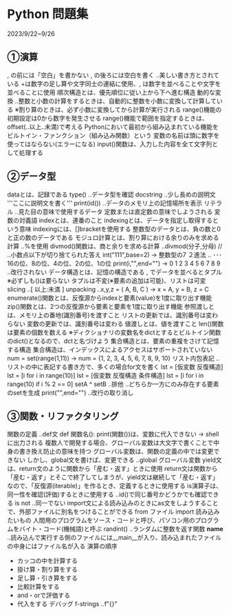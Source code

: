 # Python 問題集

2023/9/22~9/26

## ①演算

, の前には「空白」を書かない
, の後ろには空白を書く ..美しい書き方とされている
+は数字の足し算や文字同士の連結に使用、, は数字を並べることや文字を並べることに使用
順次構造とは、優先順位に従い上から下へ進む構造
動的な変換 ..整数と小数の計算をするときは、自動的に整数を小数に変換して計算している
※割り算のときは、必ず小数に変換してから計算が実行される
range()機能の初期設定は0から数字を発生させる
range()機能で範囲を指定するときは、offset(..以上..未満)で考える
Pythonにおいて最初から組み込まれている機能をビルトイン・ファンクション（組み込み関数）という
変数の名前は頭に数字を使ってはならない(エラーになる)
input()関数は、入力した内容を全て文字列として処理する

## ②データ型

dataとは、記録である
type() ..データ型を確認
docstring ..少し長めの説明文 '''ここに説明文を書く'''
print(id()) ..データのメモリ上の記憶場所を表示
リテラル ..見た目の意味で使用するデータ
  定数または直定数の意味でしようされる
  変数の対義語
indexとは、連番のこと
indexingとは、データを指定し取得するという意味
indexingには、[]bracketを使用する
整数型のデータとは、負の数と0と正の数のデータである
モジュロ計算とは、割り算における余りのみを求める計算 ..%を使用
divmod()関数は、商と余りを求める計算 ..divmod(分子,分母)
// ..小数点以下が切り捨てられた答え
int("111",base=2) -> 整数型の7
２進法 .. ･･･16の位、8の位、4の位、2の位、1の位
print(i,"",end="") -> 0 1 2 3 4 5 6 7 8 9 ..改行されない
データ構造とは、記憶の構造である
, でデータを並べるとタプル ※必ずしも()は要らない
タプルは不変(※要素の追加は可能)、リストは可変
slicing ..[ 以上:未満 ]
unpacking ..x,y,z = ( A, B, C ) -> x = A, y = B, z = C
enumerate()関数とは、反復源からindexと要素(value)を1度に取り出す機能
zip()関数とは、2つの反復源から要素と要素を1度に取り出す機能
参照渡しとは、メモリ上の番地(識別番号)を渡すこと
リストの更新では、識別番号は変わらない
変数の更新では、識別番号は変わる
値渡しとは、値を渡すこと
len()関数は要素の個数を数える
※ディクショナリの変数名をdictとするとビルトイン関数のdict()となるので、dctと名づけよう
集合構造とは、要素の重複をさけて記憶する構造
集合構造は、インデックスによるアクセスはサポートされていない
num = set(range(1,11)) -> num = {1, 2, 3, 4, 5, 6, 7, 8, 9, 10}
リスト内包表記 ..リストの中に表記する書き方で、多くの場合for文を書く
lst = [仮変数 反復構造]
lst = [i for i in range(10)]
lst = [仮変数 反復構造 条件構造]
lst = [i for i in range(10) if i % 2 == 0]
setA ^ setB ..排他 ..どちらか一方にのみ存在する要素のsetを生成
print("",end="") ..改行の取り消し

## ③関数・リファクタリング

関数の定義 ..def文
def 関数名():
print(関数())は、変数に代入できない -> shellに出力される
複数人で開発する場合、グローバル変数は大文字で書くことで中身の書き換え防止の意味を持つ
グローバル変数は、関数の定義の中では変更できない
しかし、global文を書けば、変更できる ..global グローバル変数
yield文は、return文のように関数から「産む・返す」ときに使用
return文は関数から「産む・返す」とそこで終了してしまうが、yield文は継続して「産む・返す」
なので、「反復源(iterable)」を作るとき、定義するときに使用する
is演算子は、同一性を確認(評価)するときに使用する ..id()で同じ番号かどうかでも確認できる
is not ..同一でない
import文による読み込みのときにas文をしようすることで、外部ファイルに別名をつけることができる
from ファイル import 読み込みたいもの
人間用のプログラムをソース・コードと呼び、パソコン用のプログラムをバイト・コード(機械語)と呼ぶ
randint() ..ランダムに整数を返す関数
__name__ ..読み込んで実行する側のファイルには__main__が入り、読み込まれたファイルの中身にはファイル名が入る
演算の順序

- カッコの中を計算する
- 掛け算・割り算をする
- 足し算・引き算をする
- 比較計算をする
- and・orで評価する
- 代入をする
デバッグ
f-strings ..f"{}"